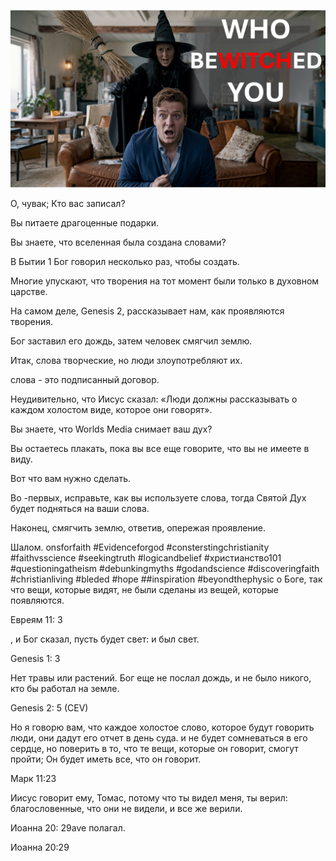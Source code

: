 ![Video cover image](../cover.jpeg "cover-photo")

О, чувак; Кто вас записал?

Вы питаете драгоценные подарки.

Вы знаете, что вселенная была создана словами?

В Бытии 1 Бог говорил несколько раз, чтобы создать.

Многие упускают, что творения на тот момент были только в духовном царстве.

На самом деле, Genesis 2, рассказывает нам, как проявляются творения.

Бог заставил его дождь, затем человек смягчил землю.

Итак, слова творческие, но люди злоупотребляют их.

слова - это подписанный договор.

Неудивительно, что Иисус сказал: «Люди должны рассказывать о каждом холостом виде, которое они говорят».

Вы знаете, что Worlds Media снимает ваш дух?

Вы остаетесь плакать, пока вы все еще говорите, что вы не имеете в виду.

Вот что вам нужно сделать.

Во -первых, исправьте, как вы используете слова, тогда Святой Дух будет подняться на ваши слова.

Наконец, смягчить землю, ответив, опережая проявление.

Шалом.   onsforfaith #Evidenceforgod #consterstingchristianity #faithvsscience #seekingtruth #logicandbelief #христианство101 #questioningatheism #debunkingmyths #godandscience #discoveringfaith #christianliving #bleded #hope ##inspiration #beyondthephysic о Боге, так что вещи, которые видят, не были сделаны из вещей, которые появляются.


Евреям 11: 3

, и Бог сказал, пусть будет свет: и был свет.


Genesis 1: 3

Нет травы или растений. Бог еще не послал дождь, и не было никого, кто бы работал на земле.

Genesis 2: 5 (CEV)

Но я говорю вам, что каждое холостое слово, которое будут говорить люди, они дадут его отчет в день суда.   и не будет сомневаться в его сердце, но поверить в то, что те вещи, которые он говорит, смогут пройти; Он будет иметь все, что он говорит.

Марк 11:23

Иисус говорит ему, Томас, потому что ты видел меня, ты верил: благословенные, что они не видели, и все же верили.

Иоанна 20: 29ave полагал.

Иоанна 20:29





